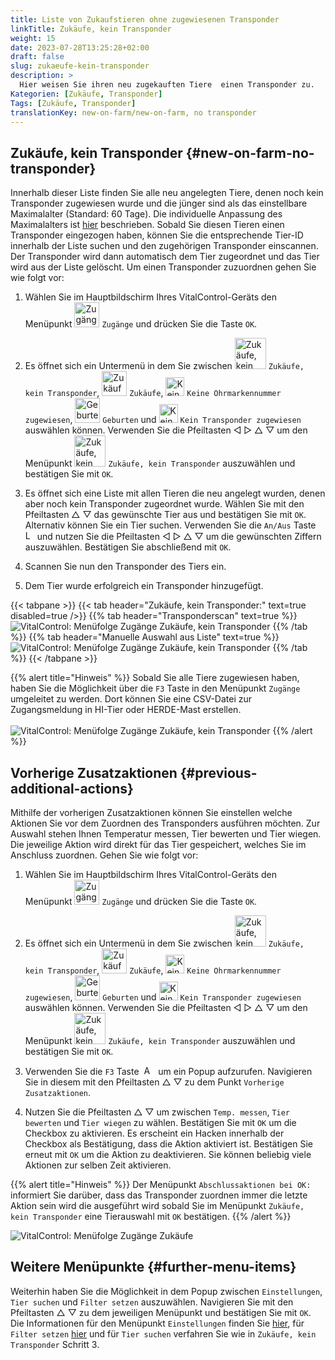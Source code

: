 ```yaml
---
title: Liste von Zukaufstieren ohne zugewiesenen Transponder
linkTitle: Zukäufe, kein Transponder
weight: 15
date: 2023-07-28T13:25:28+02:00
draft: false
slug: zukaeufe-kein-transponder
description: >
  Hier weisen Sie ihren neu zugekauften Tiere  einen Transponder zu.
Kategorien: [Zukäufe, Transponder]
Tags: [Zukäufe, Transponder]
translationKey: new-on-farm/new-on-farm, no transponder
---
```

## Zukäufe, kein Transponder {#new-on-farm-no-transponder}

Innerhalb dieser Liste finden Sie alle neu angelegten Tiere, denen noch kein Transponder zugewiesen wurde und die jünger sind als das einstellbare Maximalalter (Standard: 60 Tage). Die individuelle Anpassung des Maximalalters ist [hier](/docs/einstellungen/zuordnung-transponder/#set-maximum-age-of-purchased-calves) beschrieben. Sobald Sie diesen Tieren einen Transponder eingezogen haben, können Sie die entsprechende Tier-ID innerhalb der Liste suchen und den zugehörigen Transponder einscannen. Der Transponder wird dann automatisch dem Tier zugeordnet und das Tier wird aus der Liste gelöscht. Um einen Transponder zuzuordnen gehen Sie wie folgt vor:

1. Wählen Sie im Hauptbildschirm Ihres VitalControl-Geräts den Menüpunkt <img src="/icons/main/new-on-farm.svg" width="40" align="bottom" alt="Zugänge" /> `Zugänge` und drücken Sie die Taste `OK`.

2.  Es öffnet sich ein Untermenü in dem Sie zwischen <img src="/icons/registration/new-on-farm-no-transponder.svg" width="50" align="bottom" alt="Zukäufe, kein Transponder" /> `Zukäufe, kein Transponder`, <img src="/icons/main/new-on-farm.svg" width="40" align="bottom" alt="Zukäufe" /> `Zukäufe`, <img src="/icons/registration/no-eartag-number.svg" width="30" align="bottom" alt="Keine Ohrmarkennummer zugewiesen" /> `Keine Ohrmarkennummer zugewiesen`, <img src="/icons/main/births.svg" width="40" align="bottom" alt="Geburten" /> `Geburten` und <img src="/icons/registration/no-transponder.svg" width="30" align="bottom" alt="Kein Transponder zugewiesen" /> `Kein Transponder zugewiesen` auswählen können. Verwenden Sie die Pfeiltasten ◁ ▷ △ ▽ um den Menüpunkt <img src="/icons/registration/new-on-farm-no-transponder.svg" width="50" align="bottom" alt="Zukäufe, kein Transponder" /> `Zukäufe, kein Transponder` auszuwählen und bestätigen Sie mit `OK`.

3. Es öffnet sich eine Liste mit allen Tieren die neu angelegt wurden, denen aber noch kein Transponder zugeordnet wurde. Wählen Sie mit den Pfeiltasten △ ▽ das gewünschte Tier aus und bestätigen Sie mit `OK`. Alternativ können Sie ein Tier suchen. Verwenden Sie die `An/Aus` Taste <img src="/icons/footer/search.svg" width="15" align="bottom" alt="Lupe" /> und nutzen Sie die Pfeiltasten ◁ ▷ △ ▽ um die gewünschten Ziffern auszuwählen. Bestätigen Sie abschließend mit `OK`.

4. Scannen Sie nun den Transponder des Tiers ein.

5. Dem Tier wurde erfolgreich ein Transponder hinzugefügt.

{{< tabpane >}}
{{< tab header="Zukäufe, kein Transponder:" text=true disabled=true />}}
{{% tab header="Transponderscan" text=true %}}
![VitalControl: Menüfolge Zugänge Zukäufe, kein Transponder](../bilder/kein-transponder-scan.png "Zukäufe, kein Transponder")
{{% /tab %}}
{{% tab header="Manuelle Auswahl aus Liste" text=true %}}
![VitalControl: Menüfolge Zugänge Zukäufe, kein Transponder](../bilder/kein-transponder.png "Zukäufe, kein Transponder")
{{% /tab %}}
{{< /tabpane >}}

{{% alert title="Hinweis" %}}
Sobald Sie alle Tiere zugewiesen haben, haben Sie die Möglichkeit über die `F3` Taste in den Menüpunkt `Zugänge` umgeleitet zu werden. Dort können Sie eine CSV-Datei zur Zugangsmeldung in HI-Tier oder HERDE-Mast erstellen. <br/>
<br/>
![VitalControl: Menüfolge Zugänge Zukäufe, kein Transponder](../bilder/umleitung.png "Umleitung")
{{% /alert %}}

## Vorherige Zusatzaktionen {#previous-additional-actions}

Mithilfe der vorherigen  Zusatzaktionen können Sie einstellen welche Aktionen Sie vor dem Zuordnen des Transponders ausführen möchten. Zur Auswahl stehen Ihnen Temperatur messen, Tier bewerten und Tier wiegen. Die jeweilige Aktion wird direkt für das Tier gespeichert, welches Sie im Anschluss zuordnen. Gehen Sie wie folgt vor:

1. Wählen Sie im Hauptbildschirm Ihres VitalControl-Geräts den Menüpunkt <img src="/icons/main/new-on-farm.svg" width="40" align="bottom" alt="Zugänge" /> `Zugänge` und drücken Sie die Taste `OK`.

2.  Es öffnet sich ein Untermenü in dem Sie zwischen <img src="/icons/registration/new-on-farm-no-transponder.svg" width="50" align="bottom" alt="Zukäufe, kein Transponder" /> `Zukäufe, kein Transponder`, <img src="/icons/main/new-on-farm.svg" width="40" align="bottom" alt="Zukäufe" /> `Zukäufe`, <img src="/icons/registration/no-eartag-number.svg" width="30" align="bottom" alt="Keine Ohrmarkennummer zugewiesen" /> `Keine Ohrmarkennummer zugewiesen`, <img src="/icons/main/births.svg" width="40" align="bottom" alt="Geburten" /> `Geburten` und <img src="/icons/registration/no-transponder.svg" width="30" align="bottom" alt="Kein Transponder zugewiesen" /> `Kein Transponder zugewiesen` auswählen können. Verwenden Sie die Pfeiltasten ◁ ▷ △ ▽ um den Menüpunkt <img src="/icons/registration/new-on-farm-no-transponder.svg" width="50" align="bottom" alt="Zukäufe, kein Transponder" /> `Zukäufe, kein Transponder` auszuwählen und bestätigen Sie mit `OK`.

3. Verwenden Sie die `F3` Taste &nbsp;<img src="/icons/footer/open-popup.svg" width="15" align="bottom" alt="Aufruf Popup" />&nbsp; um ein Popup aufzurufen. Navigieren Sie in diesem mit den Pfeiltasten △ ▽ zu dem Punkt `Vorherige Zusatzaktionen`.

4. Nutzen Sie die Pfeiltasten △ ▽ um zwischen `Temp. messen`, `Tier bewerten` und `Tier wiegen` zu wählen. Bestätigen Sie mit `OK` um die Checkbox zu aktivieren. Es erscheint ein Hacken innerhalb der Checkbox als Bestätigung, dass die Aktion aktiviert ist. Bestätigen Sie erneut mit `OK` um die Aktion zu deaktivieren. Sie können beliebig viele Aktionen zur selben Zeit aktivieren. 

{{% alert title="Hinweis" %}}
Der Menüpunkt `Abschlussaktionen bei OK:` informiert Sie darüber, dass das Transponder zuordnen immer die letzte Aktion sein wird die ausgeführt wird sobald Sie im Menüpunkt `Zukäufe, kein Transponder` eine Tierauswahl mit `OK` bestätigen.
{{% /alert %}}


  ![VitalControl: Menüfolge Zugänge Zukäufe](../bilder/standardaktion.png "Standardaktionen einstellen")

## Weitere Menüpunkte {#further-menu-items}

Weiterhin haben Sie die Möglichkeit in dem Popup zwischen `Einstellungen`, `Tier suchen` und `Filter setzen` auszuwählen. Navigieren Sie mit den Pfeiltasten △ ▽ zu dem jeweiligen Menüpunkt und bestätigen Sie mit `OK`. Die Informationen für den Menüpunkt `Einstellungen` finden Sie [hier](/docs/einstellungen/zuordnung-transponder/#set-maximum-age-of-purchased-calves), für `Filter setzen` [hier](/docs/filter/) und für `Tier suchen` verfahren Sie wie in `Zukäufe, kein Transponder` Schritt 3. 
